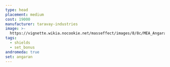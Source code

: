 ```yaml
---
type: head
placement: medium
cost: 19000
manufacturer: taravay-industries
image: >-
  https://vignette.wikia.nocookie.net/masseffect/images/8/8c/MEA_Angaran_Ranger_Helmet.png/revision/latest/scale-to-width-down/350?cb=20180509000819
tags:
  - shields
  - set_bonus
andromeda: true
set: angaran
---
```

